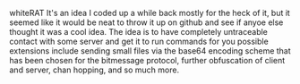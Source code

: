 whiteRAT
It's an idea I coded up a while back mostly for the heck of it, but it seemed like it would be neat to
throw it up on github and see if anyoe else thought it was a cool idea.
The idea is to have completely untraceable contact with some server and get it to run commands for you
possible extensions include sending small files via the base64 encoding scheme that has been chosen for
the bitmessage protocol, further obfuscation of client and server, chan hopping, and so much more.
